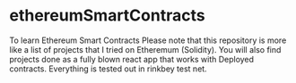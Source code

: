 # ethereumSmartContracts
To learn Ethereum Smart Contracts
Please note that this repository is more like a list of projects that I tried on Etheremum (Solidity). You will also find projects done as a fully blown react app that works with Deployed contracts.
Everything is tested out in rinkbey test net.
